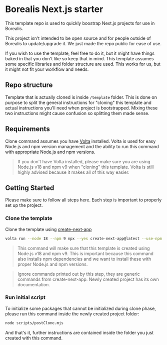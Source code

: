 # Borealis Next.js starter

This template repo is used to quickly boostrap Next.js projects for use in Borealis.

This project isn't intended to be open source and for people outside of Borealis to update/upgrade it. We just made the repo public for ease of use.

If you wish to use the template, feel free to do it, but it might have things baked in that you don't like so keep that in mind. This template assumes some specific libraries and folder structure are used. This works for us, but it might not fit your workflow and needs.

## Repo structure

Template that is actually cloned is inside `/template` folder. This is done on purpose to split the general instructions for "cloning" this template and actual instructions you'll need when project is bootstrapped. Mixing these two instructions might cause confusion so splitting them made sense.

## Requirements

Clone command assumes you have [Volta](https://volta.sh/) installed. Volta is used for easy Node.js and npm version management and the ability to run this command with appropriate Node.js and npm versions.

> If you don't have Volta installed, please make sure you are using Node.js v18 and npm v9 when "cloning" this template. Volta is still highly advised because it makes all of this way easier.

## Getting Started

Please make sure to follow all steps here. Each step is important to properly set up the project.

### Clone the template

Clone the template using [create-next-app](https://www.npmjs.com/package/create-next-app)

```bash
volta run --node 18 --npm 9 npx --yes create-next-app@latest --use-npm --example https://github.com/borealis-agency/next-starter/tree/main/template
```

> This command will make sure that this template is created using Node.js v18 and npm v9. This is important because this command also installs npm dependencies and we want to install these with proper Node.js and npm versions.

> Ignore commands printed out by this step, they are generic commands from create-next-app. Newly created project has its own documentation.

### Run initial script

To initialize some packages that cannot be initialized during clone phase, please run this command inside the newly created project folder:

```bash
node scripts/postClone.mjs
```

And that's it, further instructions are contained inside the folder you just created with this command.
